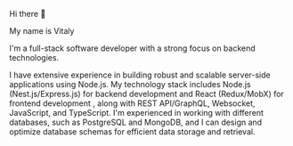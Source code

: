 Hi there 👋

My name is Vitaly

I'm a full-stack software developer with a strong focus on backend technologies. 

I have extensive experience in building robust and scalable server-side applications using Node.js. My technology stack includes Node.js (Nest.js/Express.js) for backend development and React (Redux/MobX) for frontend development , along with REST API/GraphQL, Websocket, JavaScript, and TypeScript.
I'm experienced in working with different databases, such as PostgreSQL and MongoDB, and I can design and optimize database schemas for efficient data storage and retrieval.

<!---
w1z2z/w1z2z is a ✨ special ✨ repository because its `README.md` (this file) appears on your GitHub profile.
You can click the Preview link to take a look at your changes.
--->
